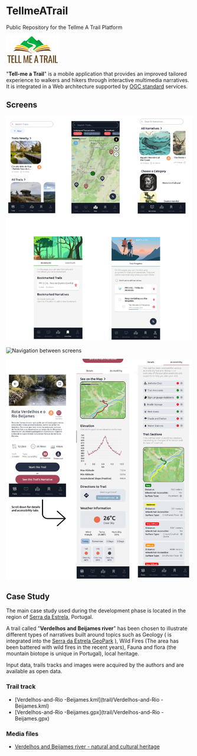 # TellmeATrail
Public Repository for the Tellme A Trail Platform

<img src="media/media.png" alt="media" style="zoom:14%;" />



"**Tell-me a Trail**" is a mobile application that provides an improved tailored experience to walkers and hikers through interactive multimedia narratives. It is integrated in a Web architecture supported by [OGC standard](https://www.ogc.org/publications/) services.



## Screens



![Main screens of the app](media/main-screens.png)



![Navigation between screens](media/MapFlow.png)



![Details of the trail called "Verdelhos and Beijames Streem" ](media/trailTabs.png)

## Case Study

The main case study used during the development phase is located in the region of [Serra da Estrela](https://en.wikipedia.org/wiki/Serra_da_Estrela), Portugal.

A trail called "**Verdelhos and Beijames river**" has been chosen to illustrate different types of narratives built around topics such as Geology ( is integrated into the [Serra da Estrela GeoPark](https://www.geoparkestrela.pt/) ), Wild Fires (The area has been battered with wild fires in the recent years), Fauna and flora (the mountain biotope is unique in Portugal), local heritage.

Input data, trails tracks and images were acquired by the authors and are available as open data.

### Trail track

- [Verdelhos-and-Rio -Beijames.kml](trail/Verdelhos-and-Rio -Beijames.kml)
- [Verdelhos-and-Rio -Beijames.gpx](trail/Verdelhos-and-Rio -Beijames.gpx)

### Media files

- [Verdelhos and Beijames river - natural and cultural heritage](narratives/heritage/)


